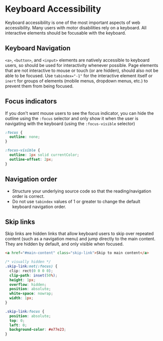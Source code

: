 # Keyboard Accessibility

Keyboard accessibility is one of the most important aspects of web accessibility. Many users with motor disabilities rely on a keyboard. All interactive elements should be focusable with the keyboard.

## Keyboard Navigation

`<a>`, `<button>`, and `<input>` elements are natively accessible to keyboard users, so should be used for interactivity whenever possible. Page elements that are not interactive to mouse or touch (or are hidden), should also not be able to be focused. Use `tabindex="-1"` for the interactive element itself or `inert` for groups of elements (mobile menus, dropdown menus, etc.) to prevent them from being focused.

## Focus indicators

If you don't want mouse users to see the focus indicator, you can hide the outline using the `:focus` selector and only show it when the user is navigating with the keyboard (using the `:focus-visible` selector)

```css
:focus {
  outline: none;
}

:focus-visible {
  outline: 1px solid currentColor;
  outline-offset: 2px;
}
```

## Navigation order

- Structure your underlying source code so that the reading/navigation order is correct.
- Do not use `tabindex` values of 1 or greater to change the default keyboard navigation order.

## Skip links

Skip links are hidden links that allow keyboard users to skip over repeated content (such as a navigation menu) and jump directly to the main content. They are hidden by default, and only visible when focused.

```html
<a href="#main-content" class="skip-link">Skip to main content</a>
```

```css
/* visually hidden */
.skip-link:not(:focus) {
  clip: rect(0 0 0 0);
  clip-path: inset(50%);
  height: 1px;
  overflow: hidden;
  position: absolute;
  white-space: nowrap;
  width: 1px;
}

.skip-link:focus {
  position: absolute;
  top: 0;
  left: 0;
  background-color: #e77e23;
}
```
